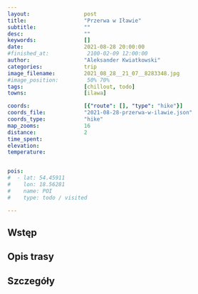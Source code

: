 ```yaml
---
layout:                 post
title:                  "Przerwa w Iławie"
subtitle:               ""
desc:                   ""
keywords:               []
date:                   2021-08-28 20:00:00
#finished_at:            2100-02-09 12:00:00
author:                 "Aleksander Kwiatkowski"
categories:             trip
image_filename:         2021_08_28__21_07__8283348.jpg
#image_position:         50% 70%
tags:                   [chillout, todo]
towns:                  [ilawa]

coords:                 [{"route": [], "type": "hike"}]
coords_file:            "2021-08-28-przerwa-w-ilawie.json"
coords_type:            "hike"
map_zooms:              16
distance:               2
time_spent:             
elevation:              
temperature:            


pois:
#  - lat: 54.45911
#    lon: 18.56281
#    name: POI
#    type: todo / visited

---
```



## Wstęp

## Opis trasy

## Szczegóły
